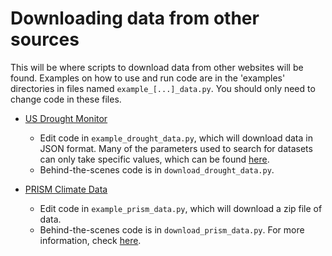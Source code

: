 # Downloading data from other sources

This will be where scripts to download data from other websites will be found. Examples on how to use and run code are in the 'examples' directories in files named `example_[...]_data.py`. You should only need to change code in these files.


- [US Drought Monitor](https://droughtmonitor.unl.edu/)
    - Edit code in `example_drought_data.py`, which will download data in JSON format. Many of the parameters used to search for datasets can only take specific values, which can be found [here](https://droughtmonitor.unl.edu/WebServiceInfo.aspx).
    - Behind-the-scenes code is in `download_drought_data.py`.

- [PRISM Climate Data](https://prism.oregonstate.edu/)
    - Edit code in `example_prism_data.py`, which will download a zip file of data.
    - Behind-the-scenes code is in `download_prism_data.py`. For more information, check [here](https://prism.oregonstate.edu/documents/PRISM_downloads_web_service.pdf).

